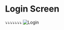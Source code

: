 # Login Screen

⤵⤵⤵⤵⤵⤵⤵
![Login](https://user-images.githubusercontent.com/60979495/188060596-cd8b231b-4d34-4efa-a200-bd8dfbe0c52c.png)
